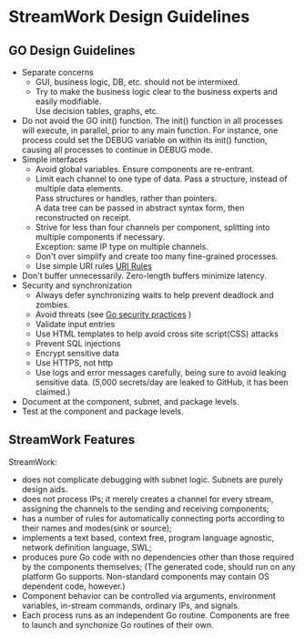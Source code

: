 # StreamWork Design Guidelines
  

## GO Design Guidelines

  * Separate concerns
   	* GUI, business logic, DB,  etc. should not be intermixed. 
   	* Try to make the business logic clear to the business experts and easily modifiable.  
   	  Use decision tables, graphs, etc.
  * Do not avoid the GO init() function.  The init() function in all
    processes will execute, in parallel, prior to any main function.
    For instance, one process could set the DEBUG variable on within 
    its init() function, causing
    all processes to continue in DEBUG mode.   	  
  * Simple interfaces
    * Avoid global variables.  Ensure components are re-entrant.  
  	* Limit each channel to one type of data.  Pass a structure, 
  	  instead of multiple data elements.  
  	  Pass structures or handles, rather than pointers.  
  	  A data tree can be passed in abstract syntax form, then
  	  reconstructed on receipt. 
  	* Strive for less than four channels per component, 
  	  splitting into multiple components if necessary.   
  	  Exception:  same IP type on multiple channels.     
  	* Don't over simplify and create too many fine-grained processes.
 	* Use simple URI rules [URI Rules](https://dzone.com/articles/7-rules-for-rest-api-uri-design-1)
  * Don't buffer unnecessarily.   Zero-length buffers minimize latency.
  * Security and synchronization
 	* Always defer synchronizing waits to help prevent deadlock 
 	  and zombies.
    * Avoid threats  (see [Go security practices](https://blog.sqreen.com/top-6-security-best-practices-for-go/) )
  	* Validate input entries
  	* Use HTML templates to help avoid cross site script(CSS) attacks
  	* Prevent SQL injections
  	* Encrypt sensitive data
  	* Use HTTPS, not http
  	* Use logs and error messages carefully, being sure to avoid leaking sensitive data. (5,000 secrets/day are leaked to GitHub, it has been claimed.)
  * Document at the component, subnet, and package levels.   
  * Test at the component and package levels. 

## StreamWork Features

StreamWork: 

  * does not complicate debugging with subnet logic.  Subnets are purely
    design aids.
  * does not process IPs; it merely creates a channel for every stream, assigning the channels to the sending and receiving components;
  * has a number of rules for automatically connecting ports according to their names and modes(sink or source)<!-- ?? show rules -->;  
  * implements a text based, context free, program language agnostic, network definition language, SWL;
  * produces pure Go code with no dependencies other than those required by the components themselves; 
   (The generated code, should run on any platform Go supports. Non-standard components may contain OS dependent code, however.)  
  * Component behavior can be controlled via arguments, environment
variables, in-stream commands, ordinary IPs, and signals. 
  * Each process runs as an independent Go routine.  Components are free
    to launch and synchonize Go routines of their own. 


